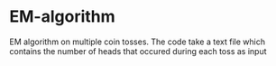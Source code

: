 # EM-algorithm
EM algorithm on multiple coin tosses.
The code take a text file which contains the number of heads that occured during each toss as input 
